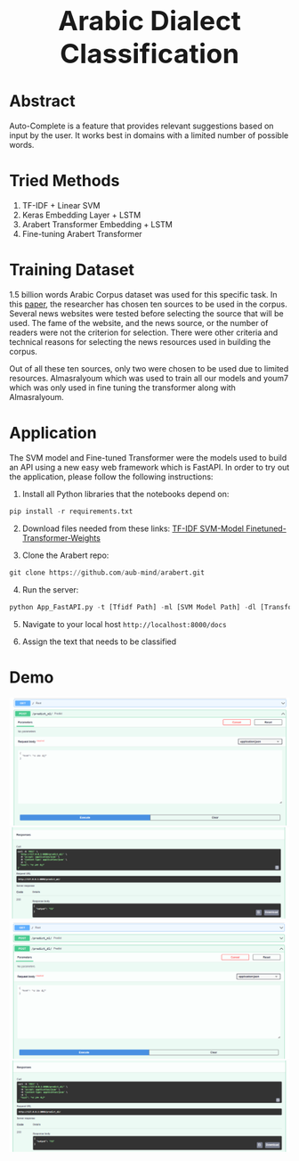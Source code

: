 <center align="center">
<h1 align="center"><font size="+4">Arabic Dialect Classification</font></h1>
</center>

<h1 color="green"><b>Abstract</b></h1>
<p>Auto-Complete is a feature that provides relevant suggestions based on input by the user. It works best in domains with a limited number of possible words.
</p>

<h1 color="green"><b>Tried Methods</b></h1>
<ol>
<li>TF-IDF + Linear SVM</li>
<li>Keras Embedding Layer + LSTM</li>
<li>Arabert Transformer Embedding + LSTM</li>
<li>Fine-tuning Arabert Transformer</li>
</ol>

<h1 color="green"><b>Training Dataset</b></h1>
<p>1.5 billion words Arabic Corpus dataset was used for this specific task. In this <a href="https://arxiv.org/ftp/arxiv/papers/1611/1611.04033.pdf">paper</a>, the researcher has chosen ten sources to be used in the corpus. Several news websites were tested before selecting the source that will be used. The fame of the website, and the news source, or the number of readers were not the criterion for selection. There were other criteria and technical reasons for selecting the news resources used in building the corpus.

Out of all these ten sources, only two were chosen to be used due to limited resources. Almasralyoum which was used to train all our models and youm7 which was only used in fine tuning the transformer along with Almasralyoum.
</p>

<h1 color="green"><b>Application</b></h1>
<p>The SVM model and Fine-tuned Transformer were the models used to build an API using a new easy web framework which is FastAPI. In order to try out the application, please follow the following instructions:</p>

1. Install all Python libraries that the notebooks depend on:

```python
pip install -r requirements.txt
```

2. Download files needed from these links: <a href="https://drive.google.com/file/d/1dvtXwdMghOQNC0lP_qPT4OXZz_XN3ebC/view">TF-IDF  </a>
<a href="https://drive.google.com/file/d/1qoiulklaR5co2z3YiG4ZuibhtRIQ5UvZ/view">SVM-Model  </a>
<a href="https://drive.google.com/file/d/1yOaqkUGAamXc15xy3oW16_aQijEBRZ5_/view">Finetuned-Transformer-Weights</a>

3. Clone the Arabert repo:
```python
git clone https://github.com/aub-mind/arabert.git
```

4. Run the server:

```python
python App_FastAPI.py -t [Tfidf Path] -ml [SVM Model Path] -dl [Transformer Weights Path]
```

5. Navigate to your local host `http://localhost:8000/docs`

6. Assign the text that needs to be classified


<h1 color="green"><b>Demo</b></h1>
<img src="images/1.PNG" alt="Simply Easy Learning" >
<img src="images/2.PNG" alt="Simply Easy Learning" >
<img src="images/3.PNG" alt="Simply Easy Learning" >
<img src="images/4.PNG" alt="Simply Easy Learning" >
